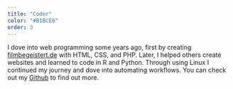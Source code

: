 ```yaml
---
title: "Coder"
color: "#B1BCE6"
order: 3
---
```


I dove into web programming some years ago, first by creating [filmbegeistert.de](https://filmbegeistert.de) with HTML, CSS, and PHP. Later, I helped others create websites and learned to code in R and Python. Through using Linux I continued my journey and dove into automating workflows. You can check out my [Github](https://github.com/frodew) to find out more.
